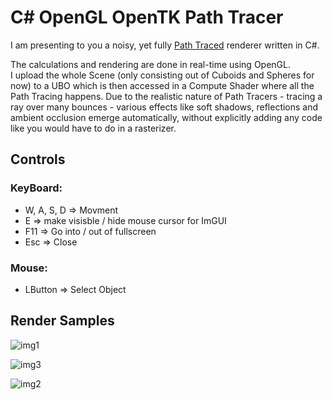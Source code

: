 # C# OpenGL OpenTK Path Tracer

I am presenting to you a noisy, yet fully [Path Traced](https://de.wikipedia.org/wiki/Path_Tracing) renderer written in C#.  


The calculations and rendering are done in real-time using OpenGL.  
I upload the whole Scene (only consisting out of Cuboids and Spheres for now) to a UBO which is then accessed in a Compute Shader where all the Path Tracing happens.
Due to the realistic nature of Path Tracers - tracing a ray over many bounces - various effects like soft shadows, reflections and ambient occlusion emerge automatically, without explicitly adding any code like you would have to do in a rasterizer.

## **Controls**

### **KeyBoard:**
* W, A, S, D => Movment
* E => make visisble / hide mouse cursor for ImGUI
* F11 => Go into / out of fullscreen
* Esc => Close

### **Mouse:**
* LButton => Select Object


## **Render Samples**
![img1](https://github.com/JulianStambuk/OpenTK-PathTracer/blob/main/Screenshots/img1.png?raw=true)

![img3](https://github.com/JulianStambuk/OpenTK-PathTracer/blob/main/Screenshots/img3.png?raw=true)

![img2](https://github.com/JulianStambuk/OpenTK-PathTracer/blob/main/Screenshots/img2.png?raw=true)